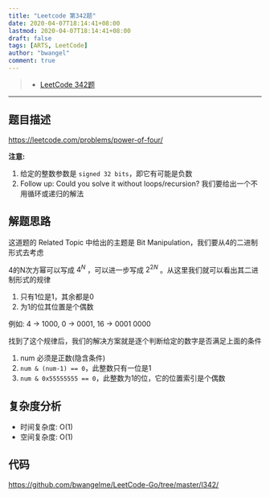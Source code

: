 ```yaml
---
title: "Leetcode 第342题"
date: 2020-04-07T18:14:41+08:00
lastmod: 2020-04-07T18:14:41+08:00
draft: false
tags: [ARTS, LeetCode]
author: "bwangel"
comment: true
---
```


> + [LeetCode 342题](https://leetcode.com/problems/power-of-four/)

<!--more-->
---

## 题目描述

https://leetcode.com/problems/power-of-four/

__注意:__

1. 给定的整数参数是 `signed 32 bits`，即它有可能是负数
2. Follow up: Could you solve it without loops/recursion? 我们要给出一个不用循环或递归的解法

## 解题思路

这道题的 Related Topic 中给出的主题是 Bit Manipulation，我们要从4的二进制形式去考虑

4的N次方幂可以写成 $4^N$ ，可以进一步写成 $2^{2N}$ 。从这里我们就可以看出其二进制形式的规律

1. 只有1位是1，其余都是0
2. 为1的位其位置是个偶数

例如: 4 -> 1000, 0 -> 0001, 16 -> 0001 0000

找到了这个规律后，我们的解决方案就是逐个判断给定的数字是否满足上面的条件

1. num 必须是正数(隐含条件)
2. `num & (num-1) == 0`，此整数只有一位是1
3. `num & 0x55555555 == 0`，此整数为1的位，它的位置索引是个偶数

## 复杂度分析

+ 时间复杂度: O(1)
+ 空间复杂度: O(1)

## 代码

https://github.com/bwangelme/LeetCode-Go/tree/master/l342/